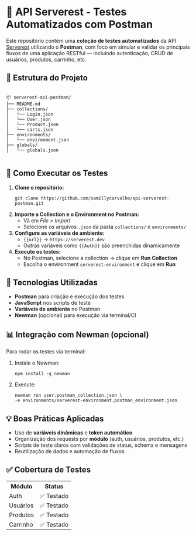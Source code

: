 
  <h1>🧪 API Serverest - Testes Automatizados com Postman</h1>

  <p>
    Este repositório contém uma <strong>coleção de testes automatizados</strong> da API 
    <a href="https://serverest.dev/" target="_blank">Serverest</a> utilizando o <strong>Postman</strong>, 
    com foco em simular e validar os principais fluxos de uma aplicação RESTful — incluindo autenticação, 
    CRUD de usuários, produtos, carrinho, etc.
  </p>

  <h2>📁 Estrutura do Projeto</h2>
  <pre><code>
📦 serverest-api-postman/
├── README.md
├── collections/
│   └── Login.json
│   └── User.json
│   └── Product.json   
│   └── carts.json      
├── environments/
│   └── environment.json
├── globals/
│   └── globals.json    
  </code></pre>

  <h2>🚀 Como Executar os Testes</h2>
  <ol>
    <li>
      <strong>Clone o repositório:</strong>
      <pre><code>git clone https://github.com/samillycarvalho/api-serverest-postman.git</code></pre>
    </li>
    <li>
      <strong>Importe a Collection e o Environment no Postman:</strong>
      <ul>
        <li>Vá em <em>File > Import</em></li>
        <li>Selecione os arquivos <code>.json</code> da pasta <code>collections/</code> e <code>environments/</code></li>
      </ul>
    </li>
    <li>
      <strong>Configure as variáveis de ambiente:</strong>
      <ul>
        <li><code>{{url}}</code> → <code>https://serverest.dev</code></li>
        <li>Outras variáveis como <code>{{Auth}}</code> são preenchidas dinamicamente</li>
      </ul>
    </li>
    <li>
      <strong>Execute os testes:</strong>
      <ul>
        <li>No Postman, selecione a collection → clique em <strong>Run Collection</strong></li>
        <li>Escolha o environment <code>serverest-environment</code> e clique em <strong>Run</strong></li>
      </ul>
    </li>
  </ol>

  <h2>🧰 Tecnologias Utilizadas</h2>
  <ul>
    <li><strong>Postman</strong> para criação e execução dos testes</li>
    <li><strong>JavaScript</strong> nos scripts de teste</li>
    <li><strong>Variáveis de ambiente</strong> no Postman</li>
    <li><strong>Newman</strong> (opcional) para execução via terminal/CI</li>
  </ul>

  <h2>📊 Integração com Newman (opcional)</h2>
  <p>Para rodar os testes via terminal:</p>
  <ol>
    <li>Instale o Newman:
      <pre><code>npm install -g newman</code></pre>
    </li>
    <li>Execute:
      <pre><code>newman run user.postman_collection.json \
-e environments/serverest-environment.postman_environment.json</code></pre>
    </li>
  </ol>

  <h2>💡 Boas Práticas Aplicadas</h2>
  <ul>
    <li>Uso de <strong>variáveis dinâmicas</strong> e <strong>token automático</strong></li>
    <li>Organização dos requests por <strong>módulo</strong> (auth, usuários, produtos, etc.)</li>
    <li>Scripts de teste claros com validações de status, schema e mensagens</li>
    <li>Reutilização de dados e automação de fluxos</li>
  </ul>

  <h2>✅ Cobertura de Testes</h2>
  <table>
    <tr>
      <th>Módulo</th>
      <th>Status</th>
    </tr>
    <tr>
      <td>Auth</td>
      <td>✅ Testado</td>
    </tr>
    <tr>
      <td>Usuários</td>
      <td>✅ Testado</td>
    </tr>
    <tr>
      <td>Produtos</td>
      <td>✅ Testado</td>
    </tr>
    <tr>
      <td>Carrinho</td>
      <td>✅ Testado</td>
    </tr>
    <tr>
 
  </table>

</body>
</html>

